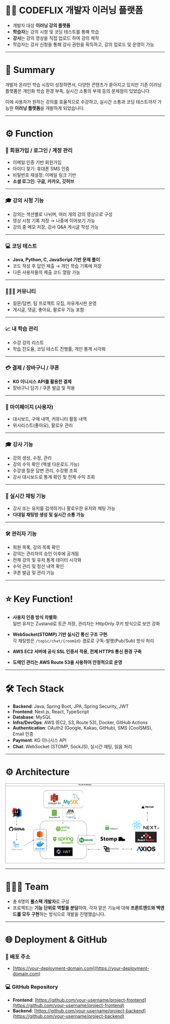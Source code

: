 # 🧑‍💻 CODEFLIX 개발자 이러닝 플랫폼

- 개발자 대상 **이러닝 강의 플랫폼**
- **학습자**는 강의 시청 및 코딩 테스트를 통해 학습
- **강사**는 강의 영상을 직접 업로드 하여 강의 제작
- 학습자는 강사 신청을 통해 강사 권한을 획득하고, 강의 업로드 및 운영이 가능

---

# 📝 Summary

개발자 온라인 학습 시장이 성장하면서, 다양한 콘텐츠가 쏟아지고 있지만 기존 이러닝 플랫폼은 개인화 학습 환경 부족, 실시간 소통의 부재 등의 문제점이 있었습니다.

이에 사용자가 원하는 강의를 효율적으로 수강하고, 실시간 소통과 코딩 테스트까지 가능한 **이러닝 플랫폼**을 개발하게 되었습니다.

---

# ⚙️ Function

### 🔐 회원가입 / 로그인 / 계정 관리

- 이메일 인증 기반 회원가입
- 아이디 찾기: 휴대폰 SMS 인증
- 비밀번호 재설정: 이메일 링크 기반
- **소셜 로그인: 구글, 카카오, 깃허브**

---

### 🎓 강의 시청 기능

- 강의는 섹션별로 나뉘며, 여러 개의 강의 영상으로 구성
- 영상 시청 기록 저장 → 나중에 이어보기 가능
- 강의 중 메모 저장, 강사 Q&A 게시글 작성 가능

---

### 💻 코딩 테스트

- **Java, Python, C, JavaScript 기반 문제 풀이**
- 코드 작성 후 답안 제출 → 개인 학습 기록에 저장
- 다른 사용자들의 제출 코드 열람 가능

---

### 🧑‍🤝‍🧑 커뮤니티

- 질문/답변, 팀 프로젝트 모집, 자유게시판 운영
- 게시글, 댓글, 좋아요, 팔로우 기능 포함

---

### 📈 내 학습 관리

- 수강 강의 리스트
- 학습 진도율, 코딩 테스트 진행률, 개인 통계 시각화

---

### 💳 결제 / 장바구니 / 쿠폰

- **KG 이니시스 API를 활용한 결제**
- 장바구니 담기 / 쿠폰 발급 및 적용

---

### 👤 마이페이지 (사용자)

- 대시보드, 구매 내역, 커뮤니티 활동 내역
- 위시리스트(좋아요), 팔로우 관리

---

### 🎓 강사 기능

- 강의 생성, 수정, 관리
- 강의 수익 확인 (엑셀 다운로드 가능)
- 수강생 질문 답변 관리, 수강평 조회
- 강사 대시보드로 통계 확인 및 전체 수익 조회

---

### 💬 실시간 채팅 기능

- 강사 또는 유저를 검색하거나 팔로우한 유저와 채팅 가능
- **다대일 채팅방 생성 및 실시간 소통 가능**

---

### 🛠 관리자 기능

- 회원 목록, 강의 목록 확인
- 강의는 관리자의 승인 이후에 공개됨
- 전체 강의 및 유저 통계 데이터 시각화
- 수익 관리 및 정산 내역 확인
- 쿠폰 발급 및 관리 기능

---

# ⭐️ Key Function!

- **사용자 인증 방식 차별화**:  
  일반 유저는 Zustand로 토큰 저장, 관리자는 HttpOnly 쿠키 방식으로 보안 강화

- **WebSocket(STOMP) 기반 실시간 통신 구조 구현**:  
  각 채팅방은 `/topic/chat/{roomId}` 경로로 구독-발행(Pub/Sub) 방식 처리

- **AWS EC2 서버에 공식 SSL 인증서 적용, 전체 HTTPS 통신 환경 구축**

- **도메인 관리는 AWS Route 53을 사용하여 안정적으로 운영**

---

# 🛠 Tech Stack

- **Backend**: Java, Spring Boot, JPA, Spring Security, JWT
- **Frontend**: Next.js, React, TypeScript
- **Database**: MySQL
- **Infra/DevOps**: AWS (EC2, S3, Route 53), Docker, GitHub Actions
- **Authentication**: OAuth2 (Google, Kakao, GitHub), SMS (CoolSMS), Email 인증
- **Payment**: KG 이니시스 API
- **Chat**: WebSocket (STOMP, SockJS), 실시간 채팅, 읽음 처리

---

# ⚙️ Architecture

![architecture](./images/아키텍처.drawio.png)

---

# 🧑🏻‍💻 Team

- 총 6명의 **풀스택 개발자**로 구성
- 프로젝트는 **기능 단위로 역할을 분담**하여, 각자 맡은 기능에 대해 **프론트엔드와 백엔드를 모두 구현**하는 방식으로 개발을 진행했습니다.

---

# 🌐 Deployment & GitHub

### 🔗 배포 주소  
- [https://your-deployment-domain.com](https://your-deployment-domain.com)

### 💻 GitHub Repository  
- **Frontend**: [https://github.com/your-username/project-frontend](https://github.com/your-username/project-frontend)  
- **Backend**: [https://github.com/your-username/project-backend](https://github.com/your-username/project-backend)

